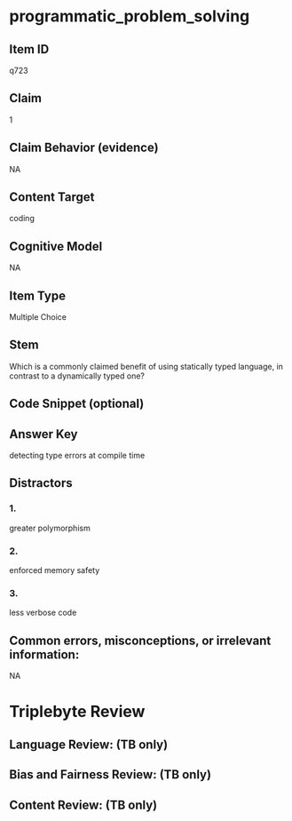 # programmatic_problem_solving

## Item ID
q723

## Claim
1

## Claim Behavior (evidence)
NA

## Content Target
coding

## Cognitive Model
NA

## Item Type
Multiple Choice

## Stem
Which is a commonly claimed benefit of using statically typed language, in contrast to a dynamically typed one?

## Code Snippet (optional)


## Answer Key
detecting type errors at compile time

## Distractors

### 1.
greater polymorphism

### 2.
enforced memory safety

### 3.
less verbose code

## Common errors, misconceptions, or irrelevant information:
NA

# Triplebyte Review


## Language Review: (TB only)


## Bias and Fairness Review: (TB only)


## Content Review: (TB only)

